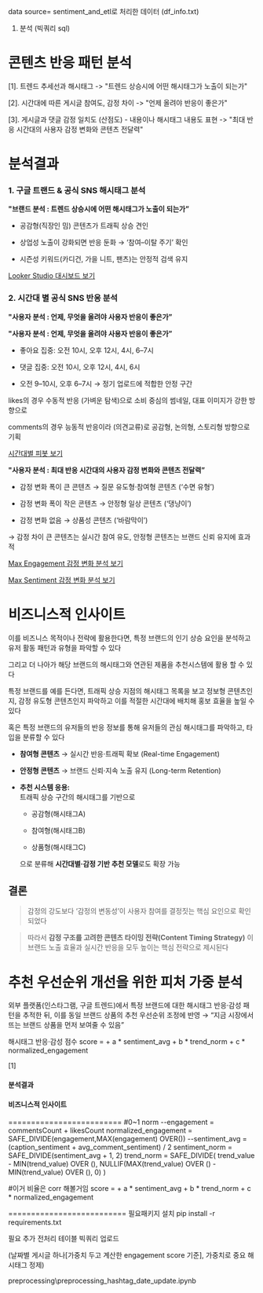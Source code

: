 data source= sentiment_and_etl로 처리한 데이터 (df_info.txt)
1. 분석 (빅쿼리 sql)

# 콘텐츠 반응 패턴 분석

[1]. 트렌드 추세선과 해시태그
-> "트렌드 상승시에 어떤 해시태그가 노출이 되는가"

[2]. 시간대에 따른 게시글 참여도, 감정 차이
-> "언제 올려야 반응이 좋은가"

[3]. 게시글과 댓글 감정 일치도 (산점도) - 내용이나 해시태그 내용도 표현
-> "최대 반응 시간대의 사용자 감정 변화와 콘텐츠 전달력"



# 분석결과

### 1. 구글 트랜드 & 공식 SNS 해시태그 분석

  **"브랜드 분석 : 트렌드 상승시에 어떤 해시태그가 노출이 되는가”**

- 공감형(직장인 밈) 콘텐츠가 트래픽 상승 견인  

- 상업성 노출이 강화되면 반응 둔화 → ‘참여–이탈 주기’ 확인  

- 시즌성 키워드(카디건, 가을 니트, 팬츠)는 안정적 검색 유지

[Looker Studio 대시보드 보기](https://lookerstudio.google.com/reporting/7944035d-6368-4047-a874-cbc765b408d3)


### 2. 시간대 별 공식 SNS 반응 분석

 **"사용자 분석 : 언제, 무엇을 올려야 사용자 반응이 좋은가”**

 **"사용자 분석 : 언제, 무엇을 올려야 사용자 반응이 좋은가”**

- 좋아요 집중: 오전 10시, 오후 12시, 4시, 6–7시  

- 댓글 집중: 오전 10시, 오후 12시, 4시, 6시  

- 오전 9–10시, 오후 6–7시 → 정기 업로드에 적합한 안정 구간

likes의 경우 수동적 반응 (가벼운 탐색)으로 소비 중심의 썸네일, 대표 이미지가 강한 방향으로

comments의 경우 능동적 반응이라 (의견교류)로 공감형, 논의형, 스토리형 방향으로 기획

[시간대별 피봇 보기](https://lookerstudio.google.com/reporting/03d2a02b-fd83-4689-85ed-847f9863862b)


**"사용자 분석 : 최대 반응 시간대의 사용자 감정 변화와 콘텐츠 전달력”**

- 감정 변화 폭이 큰 콘텐츠 → 질문 유도형·참여형 콘텐츠 (‘수면 유형’)  

- 감정 변화 폭이 작은 콘텐츠 → 안정형 일상 콘텐츠 (‘댕냥이’) 

- 감정 변화 없음 → 상품성 콘텐츠 (‘바람막이’)

→ 감정 차이 큰 콘텐츠는 실시간 참여 유도, 안정형 콘텐츠는 브랜드 신뢰 유지에 효과적

[Max Engagement 감정 변화 분석 보기](https://lookerstudio.google.com/reporting/5c15fb1c-d06c-4f3e-aa3d-b2caf4680cc5)

[Max Sentiment 감정 변화 분석 보기](https://lookerstudio.google.com/reporting/93ddf192-a9be-41d0-bd65-4da6f6cdfddf)

# 비즈니스적 인사이트
이를 비즈니스 목적이나 전략에 활용한다면, 특정 브랜드의 인기 상승 요인을 분석하고 유저 활동 패턴과 유형을 파악할 수 있다

그리고 더 나아가 해당 브랜드의 해시태그와 연관된 제품을 추천시스템에 활용 할 수 있다

특정 브랜드를 예를 든다면, 트래픽 상승 지점의 해시태그 목록을 보고 정보형 콘텐츠인지, 감정 유도형 콘텐츠인지 파악하고 이를 적절한 시간대에 배치해 홍보 효율을 높일 수 있다

혹은 특정 브랜드의 유저들의 반응 정보를 통해 유저들의 관심 해시태그를 파악하고, 타입을 분류할 수 있다

- **참여형 콘텐츠** → 실시간 반응·트래픽 확보 (Real-time Engagement)

- **안정형 콘텐츠** → 브랜드 신뢰·지속 노출 유지 (Long-term Retention)

- **추천 시스템 응용:**  
  트래픽 상승 구간의 해시태그를 기반으로  

  - 공감형(해시태그A)  

  - 참여형(해시태그B)  

  - 상품형(해시태그C)  

  으로 분류해 **시간대별·감정 기반 추천 모델**로도 확장 가능


## 결론

> 감정의 강도보다 ‘감정의 변동성’이 사용자 참여를 결정짓는 핵심 요인으로 확인되었다

> 따라서 **감정 구조를 고려한 콘텐츠 타이밍 전략(Content Timing Strategy)** 이 브랜드 노출 효율과 실시간 반응을 모두 높이는 핵심 전략으로 제시된다


# 추천 우선순위 개선을 위한 피처 가중 분석


외부 플랫폼(인스타그램, 구글 트렌드)에서
특정 브랜드에 대한 해시태그 반응·감성 패턴을 추적한 뒤,
이를 동일 브랜드 상품의 추천 우선순위 조정에 반영 →
“지금 시장에서 뜨는 브랜드 상품을 먼저 보여줄 수 있음”

해시태그 반응·감성 점수
score =
      + a * sentiment_avg
      + b * trend_norm
      + c * normalized_engagement

[1]

#### 분석결과
#### 비즈니스적 인사이트

=========================
#0~1 norm
--engagement = commentsCount + likesCount
normalized_engagement = SAFE_DIVIDE(engagement,MAX(engagement) OVER())
--sentiment_avg = (caption_sentiment + avg_comment_sentiment) / 2
sentiment_norm = SAFE_DIVIDE(sentiment_avg + 1, 2)
trend_norm = SAFE_DIVIDE(
                trend_value - MIN(trend_value) OVER (),
                NULLIF(MAX(trend_value) OVER () - MIN(trend_value) OVER (), 0)
              )

#이거 비율은 corr 해볼거임
score =
      + a * sentiment_avg
      + b * trend_norm
      + c * normalized_engagement


==========================
필요패키지 설치
pip install -r requirements.txt

필요 추가 전처리 테이블 빅쿼리 업로드 

(날짜별 게시글 하나[가중치 두고 계산한 engagement score 기준], 가중치로 중요 해시태그 정제)

preprocessing\preprocessing_hashtag_date_update.ipynb
